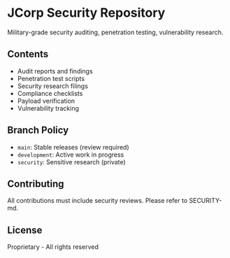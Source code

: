 # JCorp Security Repository

Military-grade security auditing, penetration testing, vulnerability research.

## Contents

- Audit reports and findings
- Penetration test scripts
- Security research filings
- Compliance checklists
- Payload verification
- Vulnerability tracking

## Branch Policy

- `main`: Stable releases (review required)
- `development`: Active work in progress
- `security`: Sensitive research (private)

## Contributing

All contributions must include security reviews. Please refer to SECURITY-md.

## License

Proprietary - All rights reserved

